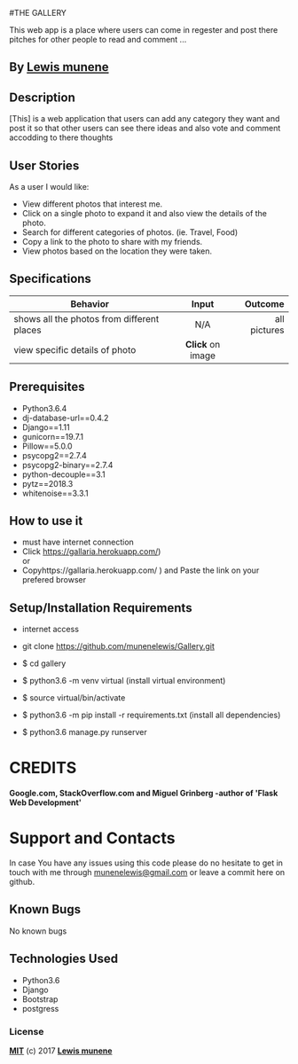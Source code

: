 #THE GALLERY

 This web app is a place where users can come in regester and post there pitches for other people to read and comment ...

## By **[Lewis munene](https://github.com/munenelewis)**

## Description
[This]  is a web application that users can add any category they want and post it so that other users can see there ideas and also vote and comment accodding to there thoughts

## User Stories
As a user I would like:

* View different photos that interest me.
* Click on a single photo to expand it and also view the details of the photo.
* Search for different categories of photos. (ie. Travel, Food)
* Copy a link to the photo to share with my friends.
* View photos based on the location they were taken.
## Specifications
| Behavior        | Input           | Outcome  |
| ------------- |:-------------:| -----:|
| shows all the photos from different places | N/A| all pictures |
| view specific details of photo| **Click** on image|

## Prerequisites
* Python3.6.4
* dj-database-url==0.4.2
* Django==1.11
* gunicorn==19.7.1
* Pillow==5.0.0
* psycopg2==2.7.4
* psycopg2-binary==2.7.4
* python-decouple==3.1
* pytz==2018.3
* whitenoise==3.3.1

## How to use it
* must have internet connection
* Click https://gallaria.herokuapp.com/) <br/>
  or <br/>
* Copyhttps://gallaria.herokuapp.com/ ) and  Paste the link on your prefered browser


## Setup/Installation Requirements
* internet access
* git clone https://github.com/munenelewis/Gallery.git 
* $ cd gallery
* $ python3.6 -m venv virtual (install virtual environment)
* $ source virtual/bin/activate
* $ python3.6 -m pip install -r requirements.txt (install all dependencies)

* $ python3.6 manage.py runserver

# CREDITS

#### Google.com, StackOverflow.com and Miguel Grinberg -author of 'Flask Web Development'


# Support and Contacts

In case You have any issues using this code please do no hesitate to get in touch with me through munenelewis@gmail.com or leave a commit here on github.

## Known Bugs

No known bugs

## Technologies Used
- Python3.6
- Django
- Bootstrap
- postgress
### License

**[MIT](./LICENSE)** (c) 2017 **[Lewis munene](https://munenelewis.github.io)**